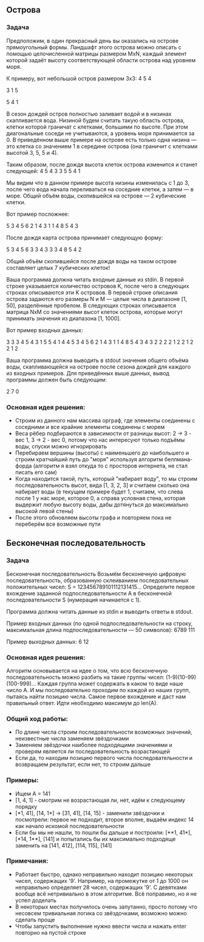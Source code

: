 ## Острова
### Задача
Предположим, в один прекрасный день вы оказались на острове прямоугольный формы.
Ландшафт этого острова можно описать с помощью целочисленной матрицы размером MxN, каждый элемент которой задаёт высоту соответствующей области острова над уровнем моря.

К примеру, вот небольшой остров размером 3x3:
4 5 4

3 1 5

5 4 1

В сезон дождей остров полностью заливает водой и в низинах скапливается вода. Низиной будем считать такую область острова, клетки которой граничат с клетками, большими по высоте. При этом диагональные соседи не учитываются, а уровень моря принимается за 0. В приведённом выше примере на острове есть только одна низина — это клетка со значением 1 в середине острова (она граничит с клетками высотой 3, 5, 5 и 4).

Таким образом, после дождя высота клеток острова изменится и станет следующей:
4 5 4
3 3 5
5 4 1

Мы видим что в данном примере высота низины изменилась с 1 до 3, после чего вода начала переливаться на соседние клетки, а затем — в море. Общий объём воды, скопившейся на острове — 2 кубические клетки.

Вот пример посложнее:

5 3 4 5
6 2 1 4
3 1 1 4
8 5 4 3

После дождя карта острова принимает следующую форму:

5 3 4 5
6 3 3 4
3 3 3 4
8 5 4 2

Общий объём скопившейся после дождя воды на таком острове составляет целых 7 кубических клеток!

Ваша программа должна читать входные данные из stdin.
В первой строке указывается количество островов K, после чего в следующих строках описываются эти K островов.
В первой строке описания острова задаются его размеры N и M — целые числа в диапазоне [1, 50], разделённые пробелом.
В следующих строках описывается матрица NxM со значениями высот клеток острова, которые могут принимать значения из диапазона [1, 1000].

Вот пример входных данных:

3
3 3
4 5 4
3 1 5
5 4 1
4 4
5 3 4 5
6 2 1 4
3 1 1 4
8 5 4 3
4 3
2 2 2
2 1 2
2 1 2
2 1 2

Ваша программа должна выводить в stdout значения общего объёма воды, скапливающейся на острове после сезона дождей для каждого из входных примеров. Для приведённых выше данных, вывод программы должен быть следующим:

2
7
0



### Основная идея решения:
* Строим из данного нам массива орграф, где элементы соединены с соседними и все крайние элементы соединены с морем
* Веса рёбер подбираются в зависимости от разницы высот: 2 -> 3 - вес 1, 3 -> 2 - вес 0, потому что нас интересуют только подъёмы воды, спуски можно игнорировать
* Перебираем вершины (высоты) с наименьшего до наибольшего и строим кратчайший путь до "моря" используя алгоритм беллмана-форда (алгоритм я взял откуда то с просторов интернета, не стал писать его сам)
* Когда находится такой, путь, который "набирает воду", то мы строим последовательность высот, вида [1, 3, 2, 3] и считаем сколько она набирает воды (в текущем примере будет 1, считаем, что слева после 1 у нас море, которое 0, а справа условная стена, которая выдержит любую высоту воды, дабы дотянуться до максимально высокой левой стены)
* После этого обновляем высоты графа и повторяем пока не переберём все возможные пути
  
  
## Бесконечная последовательность
### Задача
Бесконечная последовательность
Возьмём бесконечную цифровую последовательность, образованную склеиванием последовательных положительных чисел: S = 123456789101112131415...
Определите первое вхождение заданной подпоследовательности A в бесконечной последовательности S (нумерация начинается с 1).

Программа должна читать данные из stdin и выводить ответы в stdout.

Пример входных данных (по одной подпоследовательности на строку, максимальная длина подпоследовательности — 50 символов):
6789
111

Пример выходных данных:
6
12

### Основная идея решения:
Алгоритм основывается на идее о том, что всю бесконечную последовательность можно разбить на такие группы чисел: (1-9)(10-99)(100-999)... Каждая группа может содержать в каком то виде наше число A. И мы последовательно проходим по каждой из наших групп, пытаясь найти позицию числа. Самое первое вхождение и даст нам правильный ответ. Идти необходимо максимум до len(A).

### Общий ход работы:
* По длине числа строим последовательности возможных значений, неизвестные числа заменяем звёздочками
* Заменяем звёздочки наиболее подходящими значениями и проверям является ли последовательность возрастающей
* Если да, то находим позицию первого числа последовательности и возвращаем результат, если нет, то строим дальше

### Примеры:

* Ищем A = 141
* [1, 4, 1] - смотрим не возрастающая ли, нет, идём к следующему порядку
* [\*1, 41], [14, 1\*] -> [31, 41], [14, 15] - заменили звёздочки и посмотрели: первое не подходит, второе вполне, выдаём индекс 14 как начало искомой последовательности
* Если бы мы не нашли, то пошли бы дальше и построили: [\*\*1, 41\*], [\*14, 1\*\*], [141] и попытались бы их максимально подходяще заменить на [141, 412], [114, 115], [141]


### Примечания:
* Работает быстро, однако неправильно находит позицию некоторых чисел, содержащих '9'. Например, на промежутке от 1 до 1000 он неправильно определяет 28 чисел, содержащих '9'. С девятками вообще всё нетривиально в этом алгоритме. Всё поправимо, но я не успел доделать
* В некоторых местах получилось очень запутанно, просто потому что несовсем тривиальная логика со звёздочками, возможно можно сделать проще
* Чтобы запустить выполнение нужно ввести числа и нажать enter повторно на пустой строке

  

